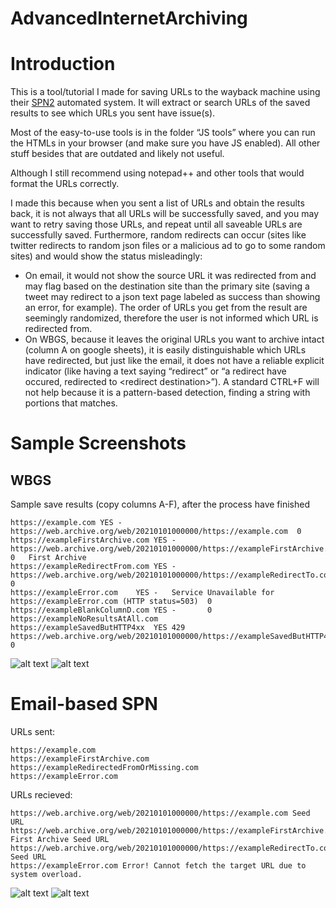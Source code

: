 # AdvancedInternetArchiving

# Introduction
This is a tool/tutorial I made for saving URLs to the wayback machine using their [SPN2](https://blog.archive.org/2019/10/23/the-wayback-machines-save-page-now-is-new-and-improved/) automated system. It will extract or search URLs of the saved results to see which URLs you sent have issue(s). 

Most of the easy-to-use tools is in the folder “JS tools” where you can run the HTMLs in your browser (and make sure you have JS enabled). All other stuff besides that are outdated and likely not useful.

Although I still recommend using notepad++ and other tools that would format the URLs correctly.

I made this because when you sent a list of URLs and obtain the results back, it is not always that all URLs will be successfully saved, and you may want to retry saving those URLs, and repeat until all saveable URLs are successfully saved. Furthermore, random redirects can occur (sites like twitter redirects to random json files or a malicious ad to go to some random sites) and would show the status misleadingly:
* On email, it would not show the source URL it was redirected from and may flag based on the destination site than the primary site (saving a tweet may redirect to a json text page labeled as success than showing an error, for example). The order of URLs you get from the result are seemingly randomized, therefore the user is not informed which URL is redirected from.
* On WBGS, because it leaves the original URLs you want to archive intact (column A on google sheets), it is easily distinguishable which URLs have redirected, but just like the email, it does not have a reliable explicit indicator (like having a text saying “redirect” or “a redirect have occured, redirected to &lt;redirect destination&gt;”). A standard CTRL+F will not help because it is a pattern-based detection, finding a string with portions that matches.

# Sample Screenshots
## WBGS
Sample save results (copy columns A-F), after the process have finished
```
https://example.com	YES	-	https://web.archive.org/web/20210101000000/https://example.com	0	
https://exampleFirstArchive.com	YES	-	https://web.archive.org/web/20210101000000/https://exampleFirstArchive.com	0	First Archive
https://exampleRedirectFrom.com	YES	-	https://web.archive.org/web/20210101000000/https://exampleRedirectTo.com	0	
https://exampleError.com	YES	-	Service Unavailable for https://exampleError.com (HTTP status=503)	0	
https://exampleBlankColumnD.com	YES	-		0	
https://exampleNoResultsAtAll.com					
https://exampleSavedButHTTP4xx	YES	429	https://web.archive.org/web/20210101000000/https://exampleSavedButHTTP4xx	0	
```
![alt text](https://user-images.githubusercontent.com/13095760/132143024-a6c6b7a5-c294-4a8a-88b3-702a1df7a35d.png)
![alt text](https://user-images.githubusercontent.com/13095760/132142344-84d86405-8d4a-475d-86bf-0da1e6a2e299.png)
# Email-based SPN

URLs sent:
```
https://example.com
https://exampleFirstArchive.com
https://exampleRedirectedFromOrMissing.com
https://exampleError.com
```
URLs recieved:
```
https://web.archive.org/web/20210101000000/https://example.com Seed URL
https://web.archive.org/web/20210101000000/https://exampleFirstArchive.com First Archive Seed URL
https://web.archive.org/web/20210101000000/https://exampleRedirectTo.com Seed URL
https://exampleError.com Error! Cannot fetch the target URL due to system overload.
```
![alt text](https://user-images.githubusercontent.com/13095760/132143025-1af377b7-26c9-48d6-8bf0-f1c903295f20.png)
![alt text](https://user-images.githubusercontent.com/13095760/132143121-9945cb7e-5205-4448-a796-72245e045a6c.png)
